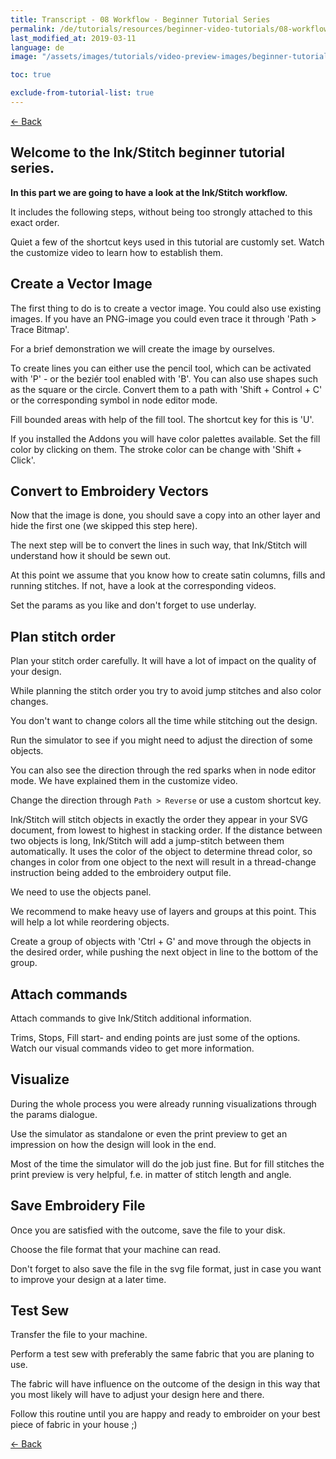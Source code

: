 ```yaml
---
title: Transcript - 08 Workflow - Beginner Tutorial Series
permalink: /de/tutorials/resources/beginner-video-tutorials/08-workflow-transcript
last_modified_at: 2019-03-11
language: de
image: "/assets/images/tutorials/video-preview-images/beginner-tutorial-series.png"

toc: true

exclude-from-tutorial-list: true
---
```

[← Back](/de/tutorials/resources/beginner-video-tutorials/)

## Welcome to the Ink/Stitch beginner tutorial series.

**In this part we are going to have a look at the Ink/Stitch workflow.**

It includes the following steps, without being too strongly attached to this exact order.

Quiet a few of the shortcut keys used in this tutorial are customly set. Watch the customize video to learn how to establish them.

## Create a Vector Image

The first thing to do is to create a vector image.
You could also use existing images. If you have an PNG-image you could even trace it through 'Path > Trace Bitmap'.

For a brief demonstration we will create the image by ourselves.

To create lines you can either use the pencil tool, which can be activated with 'P' - or the beziér tool enabled with 'B'.
You can also use shapes such as the square or the circle. Convert them to a path with 'Shift + Control + C' or the corresponding symbol in node editor mode.

Fill bounded areas with help of the fill tool. The shortcut key for this is 'U'.

If you installed the Addons you will have color palettes available. Set the fill color by clicking on them. The stroke color can be change with 'Shift + Click'.

## Convert to Embroidery Vectors

Now that the image is done, you should save a copy into an other layer and hide the first one (we skipped this step here).

The next step will be to convert the lines in such way, that Ink/Stitch will understand how it should be sewn out.

At this point we assume that you know how to create satin columns, fills and running stitches. If not, have a look at the corresponding videos.

Set the params as you like and don't forget to use underlay.

## Plan stitch order

Plan your stitch order carefully. It will have a lot of impact on the quality of your design.

While planning the stitch order you try to avoid jump stitches and also color changes.

You don't want to change colors all the time while stitching out the design.

Run the simulator to see if you might need to adjust the direction of some objects.

You can also see the direction through the red sparks when in node editor mode. We have explained them in the customize video.

Change the direction through `Path > Reverse` or use a custom shortcut key.

Ink/Stitch will stitch objects in exactly the order they appear in your SVG document, from lowest to highest in stacking order.
If the distance between two objects is long, Ink/Stitch will add a jump-stitch between them automatically.
It uses the color of the object to determine thread color, so changes in color from one object to the next will result in a thread-change instruction being added to the embroidery output file.

We need to use the objects panel.

We recommend to make heavy use of layers and groups at this point. This will help a lot while reordering objects.

Create a group of objects with 'Ctrl + G' and move through the objects in the desired order, while pushing the next object in line to the bottom of the group.

## Attach commands

Attach commands to give Ink/Stitch additional information.

Trims, Stops, Fill start- and ending points are just some of the options. Watch our visual commands video to get more information.

## Visualize

During the whole process you were already running visualizations through the params dialogue.

Use the simulator as standalone or even the print preview to get an impression on how the design will look in the end.

Most of the time the simulator will do the job just fine. But for fill stitches the print preview is very helpful, f.e. in matter of stitch length and angle.

## Save Embroidery File

Once you are satisfied with the outcome, save the file to your disk.

Choose the file format that your machine can read.

Don't forget to also save the file in the svg file format, just in case you want to improve your design at a later time.

## Test Sew

Transfer the file to your machine.

Perform a test sew with preferably the same fabric that you are planing to use.

The fabric will have influence on the outcome of the design in this way that you most likely will have to adjust your design here and there.

Follow this routine until you are happy and ready to embroider on your best piece of fabric in your house ;)

[← Back](/tutorials/resources/beginner-video-tutorials/)
